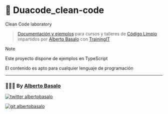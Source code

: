 # 🧼 Duacode_clean-code

Clean Code laboratory

> [Documentación y ejemplos](https://github.com/CursosAlbertoBasalo/Duacode_clean-code) para cursos y talleres de [Código Limpio](https://albertobasalo.notion.site/Clean-code-t-cnicas-para-escribir-mejor-c-digo-874929129a894e969d24295db05e046a) impartidos por [Alberto Basalo](https://albertobasalo.dev) con [TrainingIT](https://trainingit.es/)

> [!NOTE]
> Este proyecto dispone de ejemplos en TypeScript
> 
> El contenido es apto para cualquier lenguaje de programación

---

<footer>
  <h3>🧑🏼‍💻 By <a href="https://albertobasalo.dev" target="blank">Alberto Basalo</a> </h3>
  <p>
    <a href="https://twitter.com/albertobasalo" target="blank">
      <img src="https://img.shields.io/twitter/follow/albertobasalo?logo=twitter&style=for-the-badge" alt="twitter albertobasalo" />
    </a>
  </p>
  <p>
    <a href="https://github.com/albertobasalo" target="blank">
      <img 
        src="https://img.shields.io/github/followers/albertobasalo?logo=github&label=profile albertobasalo&style=for-the-badge" alt="git albertobasalo" />
    </a>
  </p>
</footer>

